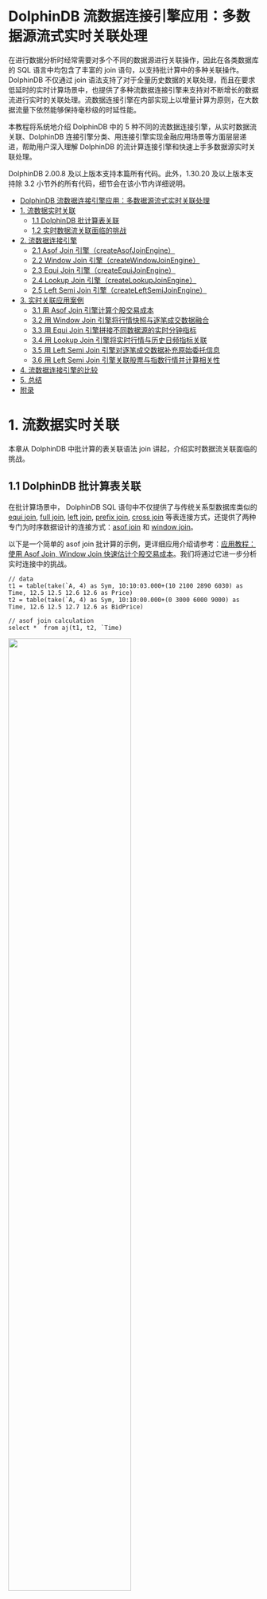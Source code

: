 # DolphinDB 流数据连接引擎应用：多数据源流式实时关联处理

在进行数据分析时经常需要对多个不同的数据源进行关联操作，因此在各类数据库的 SQL 语言中均包含了丰富的 join 语句，以支持批计算中的多种关联操作。 DolphinDB 不仅通过 join 语法支持了对于全量历史数据的关联处理，而且在要求低延时的实时计算场景中，也提供了多种流数据连接引擎来支持对不断增长的数据流进行实时的关联处理。流数据连接引擎在内部实现上以增量计算为原则，在大数据流量下依然能够保持毫秒级的时延性能。

本教程将系统地介绍 DolphinDB 中的 5 种不同的流数据连接引擎，从实时数据流关联、DolphinDB 连接引擎分类、用连接引擎实现金融应用场景等方面层层递进，帮助用户深入理解 DolphinDB 的流计算连接引擎和快速上手多数据源实时关联处理。

DolphinDB 2.00.8 及以上版本支持本篇所有代码。此外，1.30.20 及以上版本支持除 3.2 小节外的所有代码，细节会在该小节内详细说明。

- [DolphinDB 流数据连接引擎应用：多数据源流式实时关联处理](#dolphindb-流数据连接引擎应用多数据源流式实时关联处理)
- [1. 流数据实时关联](#1-流数据实时关联)
  - [1.1 DolphinDB 批计算表关联](#11-dolphindb-批计算表关联)
  - [1.2 实时数据流关联面临的挑战](#12-实时数据流关联面临的挑战)
- [2. 流数据连接引擎](#2-流数据连接引擎)
  - [2.1 Asof Join 引擎（createAsofJoinEngine）](#21-asof-join-引擎createasofjoinengine)
  - [2.2 Window Join 引擎（createWindowJoinEngine）](#22-window-join-引擎createwindowjoinengine)
  - [2.3 Equi Join 引擎（createEquiJoinEngine）](#23-equi-join-引擎createequijoinengine)
  - [2.4 Lookup Join 引擎（createLookupJoinEngine）](#24-lookup-join-引擎createlookupjoinengine)
  - [2.5 Left Semi Join 引擎（createLeftSemiJoinEngine）](#25-left-semi-join-引擎createleftsemijoinengine)
- [3. 实时关联应用案例](#3-实时关联应用案例)
  - [3.1 用 Asof Join 引擎计算个股交易成本](#31-用-asof-join-引擎计算个股交易成本)
  - [3.2 用 Window Join 引擎将行情快照与逐笔成交数据融合](#32-用-window-join-引擎将行情快照与逐笔成交数据融合)
  - [3.3 用 Equi Join 引擎拼接不同数据源的实时分钟指标](#33-用-equi-join-引擎拼接不同数据源的实时分钟指标)
  - [3.4 用 Lookup Join 引擎将实时行情与历史日频指标关联](#34-用-lookup-join-引擎将实时行情与历史日频指标关联)
  - [3.5 用 Left Semi Join 引擎对逐笔成交数据补充原始委托信息](#35-用-left-semi-join-引擎对逐笔成交数据补充原始委托信息)
  - [3.6 用 Left Semi Join 引擎关联股票与指数行情并计算相关性](#36-用-left-semi-join-引擎关联股票与指数行情并计算相关性)
- [4. 流数据连接引擎的比较](#4-流数据连接引擎的比较)
- [5. 总结](#5-总结)
- [附录](#附录)


# 1. 流数据实时关联

本章从 DolphinDB 中批计算的表关联语法 join 讲起，介绍实时数据流关联面临的挑战。

## 1.1 DolphinDB 批计算表关联

在批计算场景中， DolphinDB SQL 语句中不仅提供了与传统关系型数据库类似的 [equi join](https://www.dolphindb.cn/cn/help/SQLStatements/TableJoiners/equijoin.html), [full join](https://www.dolphindb.cn/cn/help/SQLStatements/TableJoiners/fulljoin.html), [left join](https://www.dolphindb.cn/cn/help/SQLStatements/TableJoiners/leftjoin.html), [prefix join](https://www.dolphindb.cn/cn/help/SQLStatements/TableJoiners/prefixjoin.html), [cross join](https://www.dolphindb.cn/cn/help/SQLStatements/TableJoiners/crossjoin.html) 等表连接方式，还提供了两种专门为时序数据设计的连接方式：[asof join](https://www.dolphindb.cn/cn/help/SQLStatements/TableJoiners/asofjoin.html) 和 [window join](https://www.dolphindb.cn/cn/help/SQLStatements/TableJoiners/windowjoin.html)。

以下是一个简单的 asof join 批计算的示例，更详细应用介绍请参考：[应用教程：使用 Asof Join, Window Join 快速估计个股交易成本](https://ask.dolphindb.net/article/9)。我们将通过它进一步分析实时连接中的挑战。

```
// data
t1 = table(take(`A, 4) as Sym, 10:10:03.000+(10 2100 2890 6030) as Time, 12.5 12.5 12.6 12.6 as Price)
t2 = table(take(`A, 4) as Sym, 10:10:00.000+(0 3000 6000 9000) as Time, 12.6 12.5 12.7 12.6 as BidPrice)

// asof join calculation
select *  from aj(t1, t2, `Time)
```

<img src="./images/streaming-real-time-correlation-processing/1_1.png" width=70%>

asof join 能够关联距离当前时刻最近的数据。指定连接列为 Time 字段后，如上图所示，t1 表的每行记录总是关联 t2 表中 Time 值小于它的 Time 值的那一行 t2 记录。关联后的结果如下：

<img src="./images/streaming-real-time-correlation-processing/1_2.png" width=50%>

## 1.2 实时数据流关联面临的挑战

批计算的关联操作，作为计算输入的 t1 表和 t2 表的数据是有界的，关联操作作用在全量输入数据上，计算结果一次性全量输出。现在考虑一下实时关联的场景，首先在输入上，t1, t2 的记录数会不断增长，表现为数据无界且无法预知下一条记录何时到来，比如股票市场中的交易数据、行情快照数据，而对于关联结果，我们会希望在每一条输入到来后尽快且尽可能正确地输出结果记录，这时计算是不断增量进行的。

那么，对于流式的实时关联场景，我们需要解决以下两个问题：

- 何时触发计算并输出：以上面的 asof join 为例，数据流 t1 中第一条记录（Time 值为10:10:03:010）到达系统时，假设 t2 数据流中也有一条记录（Time 为10:10:00.000），此时实时计算模块是决定关联目前 t2 中最近的一条记录并输出，还是等待某个触发条件再关联输出，这是技术实现上要解决的问题。
- 如何管理内存：为了能够正确地关联到两个数据流，实时计算模块需要缓存历史的数据流，而输入是源源不断的，则需要历史数据的清理机制。

# 2. 流数据连接引擎

DolphinDB 提供了 [createAsofJoinEngine](https://www.dolphindb.cn/cn/help/FunctionsandCommands/FunctionReferences/c/createAsofJoinEngine.html), [createWindowJoinEngine](https://www.dolphindb.cn/cn/help/FunctionsandCommands/FunctionReferences/c/createWindowJoinEngine.html), [createEquiJoinEngine](https://www.dolphindb.cn/cn/help/FunctionsandCommands/FunctionReferences/c/createEquiJoinEngine.html), [createLeftSemiJoinEngine](https://www.dolphindb.cn/cn/help/FunctionsandCommands/FunctionReferences/c/createLeftSemiJoinEngine.html), [createLookupJoinEngine](https://www.dolphindb.cn/cn/help/FunctionsandCommands/FunctionReferences/c/createLookupJoinEngine.html) 等 5 种不同的流计算连接引擎函数，不同连接引擎的关联规则基本上与批计算中相应的 join 类似，差异将在后续小节中详细说明。本章首先概述 DolphinDB 流计算引擎，之后依次介绍各个引擎的原理和效果。

流计算连接引擎是 DolphinDB 中对数据流进行实时关联的计算模块，可以理解为一个设置了关联规则的计算黑盒，输入为2条数据流，输出为1条数据流，引擎内部会自动维护计算状态。

<img src="./images/streaming-real-time-correlation-processing/2_1.png" width=60%>

以下代码是 1.1 小节中的 asof join SQL 的流计算实现的脚本，首先创建 2 个流数据表作为输入、1 个流数据表作为输出，然后通过函数 createAsofJoinEngine 创建流计算引擎，之后通过函数 subscribeTable 分别订阅 2 个流数据表并将数据实时注入流计算引擎的左、右表。之后当数据不断写入两个流数据表时，输出结果表 output 中的记录数会相应地增加。流数据订阅功能更详细的介绍见 [流数据订阅](https://gitee.com/dolphindb/Tutorials_CN/blob/master/streaming_tutorial.md#22_流数据订阅) 。



```
// create table
share streamTable(1:0, `Sym`Time`Price, [SYMBOL, TIME, DOUBLE]) as trade
share streamTable(1:0, `Sym`Time`BidPrice, [SYMBOL, TIME, DOUBLE]) as snapshot
share table(1:0, `Time`Sym`Price`t2_Time`BidPrice, [TIME, SYMBOL, DOUBLE, TIME, DOUBLE]) as output

// create engine
ajEngine = createAsofJoinEngine(name="asofJoin", leftTable=trade, rightTable=snapshot, outputTable=output, metrics=<[Price, snapshot.Time, BidPrice]>, matchingColumn=`Sym, timeColumn=`Time, useSystemTime=false, delayedTime=1000)

// subscribe topic
subscribeTable(tableName="trade", actionName="joinLeft", offset=0, handler=getLeftStream(ajEngine), msgAsTable=true)
subscribeTable(tableName="snapshot", actionName="joinRight", offset=0, handler=getRightStream(ajEngine), msgAsTable=true)
```

以下代码构造输入数据并写入 2 个流数据表，查看结果表 output 将看到引擎计算的结果。 



```
// generate data
t1 = table(take(`A, 4) as Sym, 10:10:03.000+(10 2100 2890 6030) as Time, 12.5 12.5 12.6 12.6 as Price)
t2 = table(take(`A, 4) as Sym, 10:10:00.000+(0 3000 6000 9000) as Time, 12.6 12.5 12.7 12.6 as BidPrice)
// input data
snapshot.append!(t2)
trade.append!(t1)
```

流计算连接引擎通过内置实现和简单的参数接口来解决上一章提到的实时数据流关联的问题。对于内存管理，每个引擎都提供了 garbageSize 参数来清理不再需要的历史数据。对于触发计算的机制，不同的引擎会稍有不同，可以大致分为以下几类：

1. 若关联计算依赖数据的时间顺序，则处理的方式有：
   1. 以数据注入引擎时的系统时间为时序标准
   2. 以数据中的时间列为时序标准，这种情况下因为无法预知后续将到达的数据的时间戳，则时序判断以最新的时间戳为依据，认为时间戳早于它的全部数据都已经到齐，同时辅以超时强制触发的规则
2. 关联计算不依赖数据的时间顺序，则处理的方式有：
   1. 在数据注入引擎时立即计算输出
   2. 等待到匹配数据后才计算输出，同时辅以超时强制触发的规则

关联规则和触发规则最终决定了引擎的计算结果，下面我们详细介绍每一个连接引擎的原理和关联效果。

## 2.1 Asof Join 引擎（createAsofJoinEngine）

Asof Join 引擎的连接机制类似于 SQL 中的 asof join，按连接列分组，在每个分组内按时间邻近度关联左右表。引擎默认左右表是有序的，在连接列分组内，对于左表的每一条记录，当引擎判断邻近的时刻到来后，在右表缓存中选取在该条左表记录的时刻之前且最接近的一条记录，不论是否找到，引擎都将输出一条结果。

Asof join 引擎在创建时通过参数 useSystemTime 指定以下两种规则中的一种，用于判断临近时刻是否到来：

- 规则一：以数据注入引擎时的系统时间为时序标准，则每一条左表记录注入引擎时立刻关联并输出；
- 规则二：以数据中的时间列为时序标准，当右表数据的最新时刻大于左表数据的时刻时触发关联并输出。

在规则二的基础上，还可以通过参数 delayedTime 设置超时强制触发规则。

下图展示在一个分组中，以非系统时间触发输出的 Asof Join 引擎效果（未设置超时强制触发），触发输出的时刻由右表到来新数据决定。后文 3.1 小节将介绍一个 Asof Join 引擎的实际应用场景：[计算个股交易成本](#31-用-asof-join-引擎计算个股交易成本)。

<img src="./images/streaming-real-time-correlation-processing/2_2.png" width=60%>

## 2.2 Window Join 引擎（createWindowJoinEngine）

Window Join 引擎的连接机制类似于 SQL 中的 window join，上一小节的 Asof Join 引擎可以看做是Window Join 引擎的一个特例。按连接列分组，在每个分组内按时间邻近关联右表一个时间窗口内的数据，这个窗口由左表的每一条记录的时刻和创建引擎时指定的窗口（参数 window）决定。引擎默认左右表是有序的，在连接列分组内，对于左表中的每一条记录，当引擎判断窗口结束的时刻到来后，会在右表缓存中选取由左表的时刻确定的窗口范围内的记录，可能会找到 0 至多条记录，引擎将输出一条结果，这条结果由多条右表记录聚合为一条后与左表拼接而成。

Window Join 引擎在创建时通过参数 useSystemTime 指定以下两种规则中的一种，用于判断临近时刻是否到来：

- 规则一：以数据注入引擎时的系统时间为时序标准，则系统时间达到窗口下边界时立刻关联并输出；
- 规则二：以数据中的时间列为时序标准，当右表数据的最新时刻大于窗口下边界时触发关联并输出。

在规则二的基础上，还可以通过参数 maxDelayedTime 设置超时强制触发规则。

下图展示在一个分组中，以非系统时间触发输出的普通窗口（参数 window=-1:2 ）连接的效果，由每一条左表记录基于其时间戳往前 1 个时间刻度、往后2个时间刻度划定窗口的上下边界，输出由大于窗口下边界的第一条右表记录触发，窗口计算不包含这条触发记录。

<img src="./images/streaming-real-time-correlation-processing/2_3.png" width=60%>

下图展示在一个分组中，以非系统时间触发输出的特殊窗口（参数 window=0:0 ）连接的效果，窗口范围由相邻两条左表记录划定，输出由等于或大于左表时间戳的第一条右表记录触发，窗口计算不包含这条触发记录。后文 3.2 小节将介绍一个基于特殊窗口的窗口关联引擎的实际应用场景：[对行情快照融合逐笔成交数据](#32-用-window-join-引擎将行情快照与逐笔成交数据融合)。

<img src="./images/streaming-real-time-correlation-processing/2_4.png" width=60%>

## 2.3 Equi Join 引擎（createEquiJoinEngine）

*注：自 1.30.21/2.00.9 版本起，`createEqualJoinEngine` 更名为 `createEquiJoinEngine`，原函数名可继续使用。*

Equi Join 引擎的连接机制类似于 SQL 中的 equi join，按连接列和时间列等值关联左右表，对于左表（或右表）中的每一条记录，当它成功匹配上右表（或左表）中连接列一致的一条记录时，引擎将输出一条结果。

与SQL 中的 equi join 不同的是，因为引擎内部并不缓存所有历史数据，所以可能出现左表（或右表）中的某条记录到来后无法关联到已经从引擎缓存中清除的历史右表（或左表）记录，进而不会输出结果。这是由Equi Join 引擎的设计初衷和内部实现决定的，该引擎是为以连接列和时间列为键值的输入数据设计的，比如每支股票在每分钟有一条记录。

下图展示字段结构为（连接列，时间列，指标）的输入数据注入等值关联引擎的效果。后文 3.3 小节将介绍一个等值关联引擎的实际应用场景：[拼接不同数据源的实时分钟指标](#33-用-equi-join-引擎拼接不同数据源的实时分钟指标)。

<img src="./images/streaming-real-time-correlation-processing/2_5.png" width=60%>

建议按推荐场景使用Equi Join 引擎，即对连接列和时间列唯一的数据使用本引擎。若非推荐场景，为了理解输出效果，可以参考如下设计原理：Equi Join 引擎内部分别为左右表数据维护两个以连接列和时间列作为键值的键值表作为缓存，并对每条记录标识是否关联过。下面以左表为例介绍，右表同理。当一条左表记录注入引擎，则到查找右表缓存， 若能成功匹配则输出一条结果，并在右表缓存中标识对应记录为已关联，这时左表缓存中不会保存这条立刻关联输出的左表记录（此原理会导致上图中后续的灰色数据(A,t1,4)无法匹配而不输出），若未能匹配成功，则将该条左表记录加入左表缓存，并标识为未关联。

需要注意，对于缓存中的已关联、未关联的数据，Equi Join 引擎都会进行过期清理，清理原理可参考用户手册 [createEquiJoinEngine](https://www.dolphindb.cn/cn/help/FunctionsandCommands/FunctionReferences/c/createEquiJoinEngine.html)。若遵循推荐场景使用此引擎，但是引擎输出结果与 SQL equi join 结果仍不完全一致，则是设置的清理规则导致的差异。

## 2.4 Lookup Join 引擎（createLookupJoinEngine）

Lookup Join 引擎的连接机制类似于 SQL 中的 left join，按连接列等值关联左右表，左表中的每一条记录注入引擎时便立刻关联当前时刻的右表，不论是否在右表中匹配到连接列一致的记录，引擎都会立刻输出一条结果，若未能匹配上则结果中右表相关的字段为空。

与 SQL 中的 left join 不同的是，引擎在内部缓存右表的记录时，对于相同连接列的数据总是只保留最新一条，因此对于左表的每一条记录至多只会匹配一条右表记录并输出一次。引擎的右表可以是数据流或者数据集。对于数据流，引擎通过数据流不断地注入引擎来更新内部的右表缓存；对于数据集，引擎通过对数据集的定时查询来更新内部的右表缓存。

下图展示字段结构为（连接列，指标）的输入数据，注入右表保留最新一条记录的 Lookup Join 引擎的效果，左表数据总是在达到后立刻输出。后文 3.4 小节将介绍一个 Lookup Join 引擎的实际应用场景：[对实时行情关联历史日频指标](#34-用-lookup-join-引擎将实时行情与历史日频指标关联)。

<img src="./images/streaming-real-time-correlation-processing/2_6.png" width=60%>

## 2.5 Left Semi Join 引擎（createLeftSemiJoinEngine）

Left Semi Join 引擎的连接机制类似于 SQL 中的 equi join ，按连接列等值关联左右表，对于左表中的每一条记录，当它成功匹配上右表中连接列一致的一条记录时，引擎将输出一条结果。未成功匹配的左表的记录将一直由引擎缓存，等待与右表中更新的记录匹配。

与SQL 中的 equi join 不同的是，引擎在内部缓存右表的记录时，对于相同连接列的数据总是只保留第一条或者最新一条，因此对于左表的每一条记录至多只会匹配一条右表记录并输出一次。

下图展示字段结构为（连接列，指标）的输入数据，注入右表保留最新一条记录的Left Semi Join 引擎的效果，左表数据总是等到匹配成功才输出。后文3.5、3.6小节将分别介绍两个Left Semi Join 引擎的实际应用场景：一是[对逐笔成交数据补充原始委托信息](#35-用-left-semi-join-引擎对逐笔成交数据补充原始委托信息)，二是[关联股票和指数行情并计算相关性](#36-用-left-semi-join-引擎关联股票与指数行情并计算相关性)。

<img src="./images/streaming-real-time-correlation-processing/2_7.png" width=60%>

# 3. 实时关联应用案例

DolphinDB 中流计算连接引擎是结合各类实际业务场景而设计的，本章将从 6 个实际应用案例出发介绍各个连接引擎适用的具体场景。为了便于解释关联效果，下文案例中均以少量的模拟数据依次注入右表、左表来模拟数据流输入。

流计算脚本开发和调试过程中推荐使用 [getStreamingStat](https://www.dolphindb.cn/cn/help/FunctionsandCommands/FunctionReferences/g/getStreamingStat.html) 函数监控流订阅的状态，[getStreamEngineStat ](https://www.dolphindb.cn/cn/help/FunctionsandCommands/FunctionReferences/g/getStreamEngineStat.html)函数监控流数据引擎的状态。此外，文末[附录](#附录)中提供了清理流数据环境的通用脚本，用于一键清理所有的流数据表、取消所有的订阅、释放所有的流引擎。

## 3.1 用 Asof Join 引擎计算个股交易成本

因为逐笔成交数据和报价数据的发生时间不可能完全一致而不能使用常用的等值连接，往往需要以成交时间为基准找到交易发生前的最近一次报价数据，因此需要以邻近匹配的方式关联两个数据流。

这个场景的特征是，每条成交记录匹配一条时刻早于自己的报价记录，输出与原始的每一条成交记录一一对应。以下脚本用 Asof Join 引擎来实现此场景：

```
// create table
share streamTable(1:0, `Sym`TradeTime`TradePrice, [SYMBOL, TIME, DOUBLE]) as trades
share streamTable(1:0, `Sym`Time`Bid1Price`Ask1Price, [SYMBOL, TIME, DOUBLE, DOUBLE]) as snapshot
share streamTable(1:0, `TradeTime`Sym`TradePrice`TradeCost`SnapshotTime, [TIME, SYMBOL, DOUBLE, DOUBLE, TIME]) as output

// create engine
ajEngine = createAsofJoinEngine(name="asofJoin", leftTable=trades, rightTable=snapshot, outputTable=output, metrics=<[TradePrice, abs(TradePrice-(Bid1Price+Ask1Price)/2), snapshot.Time]>, matchingColumn=`Sym, timeColumn=`TradeTime`Time, useSystemTime=false, delayedTime=1000)

// subscribe topic
subscribeTable(tableName="trades", actionName="appendLeftStream", handler=getLeftStream(ajEngine), msgAsTable=true, offset=-1, hash=0)
subscribeTable(tableName="snapshot", actionName="appendRightStream", handler=getRightStream(ajEngine), msgAsTable=true, offset=-1, hash=1)
```

- 逐笔成交数据 trades 注入引擎的左表，报价数据 snapshot 注入引擎的右表。
- 引擎参数 useSystemTime=false 表示通过数据中的时间列（左表为 TradeTime 字段，右表为 Time 字段）来判断左右表中记录的时序关系。
- 引擎参数 delayedTime 是对默认触发机制的补充，以超时强制触发的方式保证左表及时匹配并输出。若未设置 delayTime 是默认触发机制，对于任意一条左表记录，它必须等到右表出现一条时间戳大于它的记录才输出。但考虑到实际的应用场景中，某条右表记录可能迟迟未能到达或者始终不可能出现一条大于某些左表数据的右表记录，同时期望左表中每条记录都能匹配并输出，那么建议设置 dalayTime ，在这种情况下将以左表出现更新的数据或者系统时间超时来强制触发计算。
- 引擎参数 metrics 中 snapshot.Time 表示取右表 snapshot 中的 Time 字段，因为左表 trades 中也具有 Time 字段，若不加前缀、直接写 Time，则默认取左表的 Time 字段。
- 上例中创建引擎时未显式指定 garbageSize ，则使用默认值，garbageSize 不论大小均不改变计算结果，只影响引擎的内存占用。

构造数据写入作为原始输入的 2 个流数据表，先写入右表，再写入左表：



```
// generate data: trade
t1 = table(`A`A`B`A`B`B as Sym, 10:00:02.000+(1..6)*700 as TradeTime,  (3.4 3.5 7.7 3.5 7.5 7.6) as TradePrice)
// generate data: snapshot
t2 = table(`A`B`A`B as Sym, 10:00:00.000+(3 3 6 6)*1000 as Time, (3.5 7.6 3.5 7.6) as Bid1Price, (3.5 7.6 3.6 7.6) as Ask1Price)
// input data
snapshot.append!(t2)
trades.append!(t1)
```

输入数据与关联关系如下：

<img src="./images/streaming-real-time-correlation-processing/3_1.png" width=70%>

关联得到的结果表 output 如下，左表中全部 7 条数据都有对应的输出。本例中，在创建引擎时指定了 delayTime 参数，因此对于分组 B ，即使右表 snapshot 中没有比 10:00:06.200 更大的时间戳， 右表 trades 中最后一条数据(B,10:00:06.200, 7.6) 仍然能够在注入引擎 2s 后强制输出。

<img src="./images/streaming-real-time-correlation-processing/3_2.png" width=50%>

## 3.2 用 Window Join 引擎将行情快照与逐笔成交数据融合

行情快照和逐笔成交数据包含着不同的信息，很多高频因子的计算同时依赖行情快照和成交数据，本例在行情快照数据的基础上融合前后两个快照之间的逐笔成交数据，融合后的数据可以更方便地作为后续复杂因子的计算的输入。

这个场景的特征是，每条行情快照记录匹配一个时间窗口内的全部逐笔成交记录的聚合值，这个时间窗口的上下界由两条行情快照数据的时刻决定，输出与原始的每一条行情快照记录一一对应。对于一个窗口中的逐笔成交记录，既需要计算交易量总和这样的聚合值，也希望以一个字段保留窗口内的全部逐笔成交明细。以下脚本用 Window Join 引擎的特殊窗口来实现此场景。

注意，1.30 版本的 DolphinDB 不支持 array vector 数据形式，以下脚本包含 array vector 功能，因此仅支持 2.00 版本。



```
// create table
share streamTable(1:0, `Sym`TradeTime`Side`TradeQty, [SYMBOL, TIME, INT, LONG]) as trades
share streamTable(1:0, `Sym`Time`Open`High`Low`Close, [SYMBOL, TIME, DOUBLE, DOUBLE, DOUBLE, DOUBLE]) as snapshot
share streamTable(1:0, `Time`Sym`Open`High`Low`Close`BuyQty`SellQty`TradeQtyList`TradeTimeList, [TIME, SYMBOL, DOUBLE, DOUBLE, DOUBLE, DOUBLE, LONG, LONG, LONG[], TIME[]]) as output

// create engine
wjMetrics = <[Open, High, Low, Close, sum(iif(Side==1, TradeQty, 0)), sum(iif(Side==2, TradeQty, 0)), TradeQty, TradeTime]>
fillArray = [00:00:00.000, "", 0, 0, 0, 0, 0, 0, [], []]
wjEngine = createWindowJoinEngine(name="windowJoin", leftTable=snapshot, rightTable=trades, outputTable=output, window=0:0, metrics=wjMetrics, matchingColumn=`Sym, timeColumn=`Time`TradeTime, useSystemTime=false, nullFill=fillArray)

// subscribe topic
subscribeTable(tableName="snapshot", actionName="appendLeftStream", handler=getLeftStream(wjEngine), msgAsTable=true, offset=-1, hash=0)
subscribeTable(tableName="trades", actionName="appendRightStream", handler=getRightStream(wjEngine), msgAsTable=true, offset=-1, hash=1)
```

- 行情快照数据 snapshot 注入引擎的左表，逐笔成交数据 trades 注入引擎的左表。
- 引擎参数 useSystemTime=false 表示通过数据中的时间列（左表为 Time 字段，右表为 TradeTime 字段）来判断左右表中记录的时序关系。
- 引擎参数 window=0:0 表示右表 trades 的计算窗口将由左表 snapshot 当前和其上一条数据的时间戳划定。
- 引擎参数 metrics 表示计算指标，如 Open 表示取左表 snapshot 中 Open 字段，sum(iif(Side==1, TradeQty, 0)) 表示对右表 trades 在窗口内的数据做聚合计算。注意，TradeQty 是右表 trades 中的字段，且此处对 TradeQty 没有使用聚合函数，则表示对右表 trades 在窗口内的全部 TradeQty 值保留明细，对应的输出为一个数据类型为 array vector 的字段。
- 引擎参数 nullFill 为可选参数，表示如何填充输出表中的空值，本例中结合实际场景，对于表示价格的字段如 Open 等都指定将空值填充为0。注意，nullFill 为元组，必须和输出表列字段等长且类型一一对应。

构造数据写入作为原始输入的 2 个流数据表，先写入右表，再写入左表：



```
// generate data: snapshot
t1 = table(`A`B`A`B`A`B as Sym, 10:00:00.000+(3 3 6 6 9 9)*1000 as Time, (NULL NULL 3.5 7.6 3.5 7.6) as Open, (3.5 7.6 3.6 7.6 3.6 7.6) as High, (3.5 7.6 3.5 7.6 3.4 7.5) as Low, (3.5 7.6 3.5 7.6 3.6 7.5) as Close)
// generate data: trade
t2 = table(`A`A`B`A`B`B`A`B`A`A as Sym, 10:00:02.000+(1..10)*700 as TradeTime,  (1 2 1 1 1 1 2 1 2 2) as Side, (1..10) * 10 as TradeQty)
// input data
trades.append!(t2)
snapshot.append!(t1)
```

输入数据与关联关系如下：

<img src="./images/streaming-real-time-correlation-processing/3_3.png" width=80%>

关联得到的结果表 output 如下，其中最后两列为 array vector 类型数据，记录了窗口中全部成交记录的 TradeQty 字段明细、TradeTime 字段明细。

注意，输出表比左表 snapshot 少一条数据，即左表 sanpshot 中分组 B 内时间戳为 10:00:09.000 的数据没有输出，这是因为右表 trades 中分组 B 内没有等于或大于 10:00:09.000 的数据来关闭窗口。在实际生产中，当接入实时数据时，若需要左表 snapshot 一旦达到引擎便立即输出，则建议选择 useSystemTime=true，即用系统时间作为时间戳，这时，对于任意一条左表记录，右表窗口是从前一条左表记录到达到本条记录到达之间进入引擎的全部右表数据。

<img src="./images/streaming-real-time-correlation-processing/3_4.png" width=70%>

## 3.3 用 Equi Join 引擎拼接不同数据源的实时分钟指标

在量化金融的实盘中往往会对原始的行情快照、逐笔成交等进行降采样形成分钟指标，以作为输入提供给进一步的交易策略，这时则需要将多个不同数据源计算出的指标关联到同一张表中。本例将对快照和成交数据分别做实时的 1 分钟聚合，并将快照指标和成交指标关联后输出到同一张宽表中。

这个场景的特征是，每支股票的行情快照分钟指标在每一分钟只有一条记录，逐笔成交分钟指标同样有这样的唯一性，并且在某一分钟的输出上，期望总是在两类指标都计算完成后再将关联输出。以下脚本用 Equi Join 引擎来实现此场景。

*注意：如您使用的 DolphinDB 版本早于 1.30.21/2.00.9，请将脚本中的 `createEquiJoinEngine` 替换为 `createEqualJoinEngine`。自 1.30.21/2.00.9 版本起，`createEqualJoinEngine` 更名为 `createEquiJoinEngine`，原函数名可继续使用。*

```
// create table
share streamTable(1:0, `Sym`TradeTime`Side`TradeQty, [SYMBOL, TIME, INT, LONG]) as trades
share streamTable(1:0, `UpdateTime`Sym`BuyTradeQty`SellTradeQty, [TIME, SYMBOL, LONG, LONG]) as tradesMin
share streamTable(1:0, `Sym`Time`Bid1Price`Bid1Qty, [SYMBOL, TIME, DOUBLE, LONG]) as snapshot
share streamTable(1:0, `UpdateTime`Sym`AvgBid1Amt, [TIME, SYMBOL, DOUBLE]) as snapshotMin
share streamTable(1:0, `UpdateTime`Sym`AvgBid1Amt`BuyTradeQty`SellTradeQty, [TIME, SYMBOL, DOUBLE, LONG, LONG]) as output

// create engine: 
eqJoinEngine = createEquiJoinEngine(name="EquiJoin", leftTable=tradesMin, rightTable=snapshotMin, outputTable=output, metrics=<[AvgBid1Amt, BuyTradeQty, SellTradeQty]>, matchingColumn=`Sym, timeColumn=`UpdateTime)
// create engine: 
tsEngine1 = createTimeSeriesEngine(name="tradesAggr", windowSize=60000, step=60000, metrics=<[sum(iif(Side==1, 0, TradeQty)), sum(iif(Side==2, 0, TradeQty))]>, dummyTable=trades, outputTable=getLeftStream(eqJoinEngine), timeColumn=`TradeTime, keyColumn=`Sym, useSystemTime=false, fill=(0, 0))
// create engine: 
tsEngine2 = createTimeSeriesEngine(name="snapshotAggr", windowSize=60000, step=60000, metrics=<[avg(iif(Bid1Price!=NULL, Bid1Price*Bid1Qty, 0))]>, dummyTable=snapshot, outputTable=getRightStream(eqJoinEngine), timeColumn=`Time, keyColumn=`Sym, useSystemTime=false, fill=(0.0))

// subscribe topic
subscribeTable(tableName="trades", actionName="minAggr", handler=tsEngine1, msgAsTable=true, offset=-1, hash=1)
subscribeTable(tableName="snapshot", actionName="minAggr", handler=tsEngine2, msgAsTable=true, offset=-1, hash=2) 
```

- 首先用两个独立的时序聚合引擎（[createTimeSeriesEngine](https://www.dolphindb.cn/cn/help/FunctionsandCommands/FunctionReferences/c/createTimeSeriesEngine.html)）对原始的快照和成交数据流按数据中的时间戳做实时聚合、输出每一分钟的指标，之后通过引擎级联的方式，将两个时序聚合引擎的输出分别作为左右表注入连接引擎。引擎级联更详细的介绍见 [流数据教程：4.1 流水线处理](https://gitee.com/dolphindb/Tutorials_CN/blob/master/streaming_tutorial.md#41_流水线处理) 。
- Equi Join 引擎对左、右表的处理是完全相同的，即上例中在 createEquiJoinEngine 时交换左右表不会影响关联结果。

构造数据写入作为原始输入的 2 个流数据表，先写入右表，再写入左表：



```
// generate data: snapshot
t1 = table(`A`B`A`B`A`B as Sym, 10:00:52.000+(3 3 6 6 9 9)*1000 as Time, (3.5 7.6 3.6 7.6 3.6 7.6) as Bid1Price, (1000 2000 500 1500 400 1800) as Bid1Qty)
// generate data: trade
t2 = table(`A`A`B`A`B`B`A`B`B`A as Sym, 10:00:54.000+(1..10)*700 as TradeTime,  (1 2 1 1 1 1 2 1 2 2) as Side, (1..10) * 10 as TradeQty)
// input
trades.append!(t2)
snapshot.append!(t1)
```

关联得到的结果表 output 如下：

<img src="./images/streaming-real-time-correlation-processing/3_5.png" width=50%>

## 3.4 用 Lookup Join 引擎将实时行情与历史日频指标关联

在当日的实时计算中可能会需要依赖历史指标，本例在行情快照的基础上，通过股票代码关联该股票在昨日的日频指标。

这个场景的特征是，每条快照记录到达后要求立刻关联输出，如果日频数据里没有对应的股票，输出结果对应的字段为空，输出与原始输入中的每一条行情快照记录一一对应。同时，日频指标并非实时数据，而是一个以较低频率更新的有主键的离线数据集。以下脚本用 Lookup Join 引擎来实现此场景。



```
// create table
share streamTable(1:0, `Sym`Time`Open`High`Low`Close, [SYMBOL, TIME, DOUBLE, DOUBLE, DOUBLE, DOUBLE]) as snapshot
historicalData = table(`A`B as Sym, (0.8 0.2) as PreWeight, (3.1 7.6) as PreClose)
share table(1:0, `Sym`Time`Open`High`Low`Close`PreWeight`PreClose, [SYMBOL, TIME, DOUBLE, DOUBLE, DOUBLE, DOUBLE, DOUBLE, DOUBLE]) as output

// create engine
lookupJoinEngine = createLookupJoinEngine(name="lookupJoin", leftTable=snapshot, rightTable=historicalData, outputTable=output, metrics=<[Time, Open, High, Low, Close, PreWeight, PreClose]>, matchingColumn=`Sym, checkTimes=10s)

// subscribe topic
subscribeTable(tableName="snapshot", actionName="appendLeftStream", handler=getLeftStream(lookupJoinEngine), msgAsTable=true, offset=-1)
```

- 订阅流数据表 snapshot 注入引擎的左表。引擎右表为普通内存表 historicalData ，它不能且不需要进行订阅。
- 引擎会在内部维护一个最新的右表，在创建引擎时会查询右表 historicalData 并缓存在引擎内部。参数 checkTimes=10s 表示之后的每 10s 引擎会再次查询右表 historicalData 并更新一次内部的缓存。

构造数据写入作为引擎左表输入的流数据表 snapshot：



```
// generate data: snapshot
t1 = table(`A`B`A`B`A`B as Sym, 10:00:00.000+(3 3 6 6 9 9)*1000 as Time, (3.5 7.6 3.5 7.6 3.5 7.6) as Open, (3.5 7.6 3.6 7.6 3.6 7.6) as High, (3.5 7.6 3.5 7.6 3.4 7.5) as Low, (3.5 7.6 3.5 7.6 3.6 7.5) as Close)
snapshot.append!(t1)
```

输入数据与关联关系如下：

<img src="./images/streaming-real-time-correlation-processing/3_6.png" width=80%>

结果在左表数据到达引擎时立刻输出，关联得到的结果表 output 如下：

<img src="./images/streaming-real-time-correlation-processing/3_7.png" width=60%>

## 3.5 用 Left Semi Join 引擎对逐笔成交数据补充原始委托信息

逐笔成交数据中包含买卖双方的原始委托订单号，本例通过股票代码和订单号去关联逐笔委托数据，以达到在成交数据的基础上丰富其原始委托信息的目的。

这个场景的特征是，对于每条逐笔成交都应该找到对应的委托单，输出与原始输入中的逐笔成交记录一一对应。在找到对应的委托单前，该条逐笔成交记录暂时不输出。 

以下脚本用两个 Left Semi Join 引擎级联的方式，对成交表 trades 中的卖方委托单、买方委托单依次进行了关联。多个引擎之间采用了引擎级联的方式处理，引擎级联更详细的介绍见 [流数据教程：4.1 流水线处理](https://gitee.com/dolphindb/Tutorials_CN/blob/master/streaming_tutorial.md#41_流水线处理) 。



```
// create table
share streamTable(1:0, `Sym`BuyNo`SellNo`TradePrice`TradeQty`TradeTime, [SYMBOL, LONG, LONG, DOUBLE, LONG, TIME]) as trades
share streamTable(1:0, `Sym`OrderNo`Side`OrderQty`OrderPrice`OrderTime, [SYMBOL, LONG, INT, LONG, DOUBLE, TIME]) as orders
share streamTable(1:0, `Sym`SellNo`BuyNo`TradePrice`TradeQty`TradeTime`BuyOrderQty`BuyOrderPrice`BuyOrderTime, [SYMBOL, LONG, LONG, DOUBLE, LONG, TIME, LONG, DOUBLE, TIME]) as outputTemp
share streamTable(1:0, `Sym`BuyNo`SellNo`TradePrice`TradeQty`TradeTime`BuyOrderQty`BuyOrderPrice`BuyOrderTime`SellOrderQty`SellOrderPrice`SellOrderTime, [SYMBOL, LONG, LONG, DOUBLE, LONG, TIME, LONG, DOUBLE, TIME, LONG, DOUBLE, TIME]) as output

// create engine: left join buy order
ljEngineBuy=createLeftSemiJoinEngine(name="leftJoinBuy", leftTable=outputTemp, rightTable=orders, outputTable=output,  metrics=<[SellNo, TradePrice, TradeQty, TradeTime, BuyOrderQty, BuyOrderPrice, BuyOrderTime, OrderQty, OrderPrice, OrderTime]>, matchingColumn=[`Sym`BuyNo, `Sym`OrderNo])

//  create engine: left join sell order 
ljEngineSell=createLeftSemiJoinEngine(name="leftJoinSell", leftTable=trades, rightTable=orders, outputTable=getLeftStream(ljEngineBuy),  metrics=<[BuyNo, TradePrice, TradeQty, TradeTime, OrderQty, OrderPrice, OrderTime]>, matchingColumn=[`Sym`SellNo, `Sym`OrderNo])

// subscribe topic
subscribeTable(tableName="trades", actionName="appendLeftStream", handler=getLeftStream(ljEngineSell), msgAsTable=true, offset=-1)
subscribeTable(tableName="orders", actionName="appendRightStreamForSell", handler=getRightStream(ljEngineSell), msgAsTable=true, offset=-1)
subscribeTable(tableName="orders", actionName="appendRightStreamForBuy", handler=getRightStream(ljEngineBuy), msgAsTable=true, offset=-1) 
```

- 数据流向：首先，将 trades 和 orders 分为作为左、右表注入引擎 leftJoinSell，此次以 trades 数据中的卖单号关联 oders 中的对应订单。之后，将上述引擎的输出作为左表直接注入引擎 leftJoinBuy ，该引擎的右表仍然设置为 orders，此次以 trades 数据中的买单号关联 oders 中的对应订单。
- 内存管理：上例中创建引擎时未显式指定 garbageSize ，则使用默认值，garbageSize 不论大小均不改变计算结果。注意，和其他连接引擎不同，该函数的 garbageSize 参数只用于清理左表的历史数据，右表的历史数据不进行回收，因此上述案例中两个引擎至少分别占用一个 orders 表大小的内存。

构造数据写入作为原始输入的 2 个流数据表：



```
// generate data: trade
t1 = table(`A`B`B`A as Sym, [2, 5, 5, 6] as BuyNo, [4, 1, 3, 4] as SellNo, [7.6, 3.5, 3.5, 7.6]as TradePrice, [10, 100, 20, 50]as TradeQty, 10:00:00.000+(400 500 500 600) as TradeTime)
// generate data: order
t2 = table(`B`A`B`A`B`A as Sym, 1..6 as OrderNo, [2, 1, 2, 2, 1, 1] as Side, [100, 10, 20, 100, 350, 50] as OrderQty, [7.6, 3.5, 7.6, 3.5, 7.6, 3.5] as OrderPrice, 10:00:00.000+(1..6)*100 as OrderTime)
// input data
orders.append!(t2)
trades.append!(t1)
```

输入数据与关联关系如下：

<img src="./images/streaming-real-time-correlation-processing/3_8.png" width=90%>

通过两个 Left Semi Join 引擎，上图中 trades 数据流中的每一条记录将分别和 orders 数据流中的两条记录关联，进而取得 orders 中的委托量、价、时间等字段，关联得到的结果表 output 如下：

<img src="./images/streaming-real-time-correlation-processing/3_9.png" width=80%>

## 3.6 用 Left Semi Join 引擎关联股票与指数行情并计算相关性

本例中我们实时计算股票和某个指数在过去一段时间内分钟收益率的相关性。输入使用已经降为分钟频率的股票数据和指数数据。

这个场景的特征是，两个数据流的时间戳频率一致，全部股票都需要关联同一支指数，输出与原始输入中的股票数据一一对应。 以下脚本用 Left Semi Join 引擎来实现此关联场景。



```
// create table
share streamTable(1:0, `Sym`Time`Close, [SYMBOL, TIME, DOUBLE]) as stockKline
share streamTable(1:0, `Sym`Time`Close, [SYMBOL, TIME, DOUBLE]) as indexKline
share streamTable(1:0, `Time`Sym`Close`Index1Close, [TIME, SYMBOL, DOUBLE, DOUBLE]) as stockKlineAddIndex1
share streamTable(1:0, `Sym`Time`Close`Index1Close`Index1Corr, [SYMBOL, TIME, DOUBLE, DOUBLE, DOUBLE]) as output

//  create engine: calculate correlation
rsEngine = createReactiveStateEngine(name="calCorr", dummyTable=stockKlineAddIndex1, outputTable=output, metrics=[<Time>, <Close>, <Index1Close>, <mcorr(ratios(Close)-1, ratios(Index1Close)-1, 3)>], keyColumn="Sym")

//  create engine: left join Index1
ljEngine1 = createLeftSemiJoinEngine(name="leftJoinIndex1", leftTable=stockKline, rightTable=indexKline, outputTable=getStreamEngine("calCorr"), metrics=<[Sym, Close, indexKline.Close]>, matchingColumn=`Time)

// subscribe topic
def appendIndex(engineName, indexName, msg){
	tmp = select * from msg where Sym = indexName
	getRightStream(getStreamEngine(engineName)).append!(tmp)
}
subscribeTable(tableName="indexKline", actionName="appendIndex1", handler=appendIndex{"leftJoinIndex1", "idx1"}, msgAsTable=true, offset=-1, hash=1)
subscribeTable(tableName="stockKline", actionName="appendStock", handler=getLeftStream(ljEngine1), msgAsTable=true, offset=-1, hash=0)

```

- 数据流向：首先，股票数据 stockKline 注入连接引擎 leftJoinIndex1 的左表，指数数据经过滤后注入该引擎的右表，这一步将股票与指数的分钟指标关联。之后，将上述连接引擎的输出直接注入响应式状态引擎（[createReactiveStateEngine](https://www.dolphindb.cn/cn/help/FunctionsandCommands/FunctionReferences/c/createReactiveStateEngine.html)），利用响应式状态引擎内置的 mccor 和 ratio 函数计算股票与指数的相关性指标。多个引擎之间采用了引擎级联的方式处理，引擎级联更详细的介绍见 [流数据教程：4.1 流水线处理](https://gitee.com/dolphindb/Tutorials_CN/blob/master/streaming_tutorial.md#41_流水线处理) 。响应式状态引擎教程见 [金融高频因子的流批统一计算：DolphinDB响应式状态引擎介绍](https://gitee.com/dolphindb/Tutorials_CN/blob/master/reactive_state_engine.md) 。
- 订阅指数数据 indexKline 时指定 hanlder 为自定义函数 appendIndex ，是指不断地收到 indexKline 数据后，首先过滤出指数数据中指数名为 idx1 的数据，然后再注入连接引擎的右表。

构造数据写入作为原始输入的 2 个流数据表：



```
// generate data: stock Kline
t1 = table(`A`B`A`B`A`B`A`B`A`B as Sym, 10:00:00.000+(0 0 1 1 2 2 3 3 4 4)*60000 as Time, (4.1 7.6 3.8 7.6 4.3 7.5 3.5 7.6 4.2 7.6) as Close)
// generate data: index Kline
t2 = table(`idx1`idx2`idx1`idx2`idx1`idx2`idx1`idx2`idx1`idx2 as Sym, 10:00:00.000+(0 0 1 1 2 2 3 3 4 4)*60000 as Time, (2.1 5 2.2 5 1.9 5 1.7 5 1.7 5) as Close)
// input data
indexKline.append!(t2)
stockKline.append!(t1)
```

输入数据与关联关系如下：

<img src="./images/streaming-real-time-correlation-processing/3_10.png" width=70%>

关联得到的结果表 output 如下，对于股票 A 、B 每分钟都会关联对应分钟的指数 idx1 。因为 mcorr 滑动窗口为3，所以前两分钟结算结果为空。

<img src="./images/streaming-real-time-correlation-processing/3_11.png" width=40%>

# 4. 流数据连接引擎的比较

| **连接引擎**       | **连接列**                | **关联机制**                                                 | **类似的 SQL join** | **结果表行数**                                               | **应用场景**                                                 |
| ------------------ | ------------------------- | ------------------------------------------------------------ | ------------------- | ------------------------------------------------------------ | ------------------------------------------------------------ |
| AsofJoinEngine     | matchingColumn            | 左表每到来一条记录，匹配右表连接列一致且时间戳最近的一条记录。 | asof join           | 小于或等于左表行数                                           | [计算个股交易成本](#31-用-asof-join-引擎计算个股交易成本) |
| WindowJoinEngine   | matchingColumn            | 左表每到来一条记录，匹配右表中连接列一致，且在由左表时间戳确定的窗口范围内的数据。 | window join         | 小于或等于左表行数                                           | [将行情快照和逐笔成交数据融合](#32-用-window-join-引擎将行情快照与逐笔成交数据融合) |
| EquiJoinEngine     | matchingColumn+timeColumn | 左（右）表每到来一条记录，匹配右（左）表连接列一致的最新的一条记录。 | equi join           | 等于左右表能完全等值匹配的行数（在左右表中的连接列均唯一的前提下） | [拼接不同数据源的实时分钟指标](#33-用-equi-join-引擎拼接不同数据源的实时分钟指标) |
| LookupJoinEngine   | matchingColumn            | 左表每到来一条记录，匹配右表连接列一致的最新的一条记录。     | left join           | 等于左表行数                                                 | [将实时行情与历史日频指标关联](#34-用-lookup-join-引擎将实时行情与历史日频指标关联) |
| LeftSemiJoinEngine | matchingColumn            | 对于左表的每一条记录，匹配右表连接列一致的第一条或最后一条记录。 | equi join           | 小于或等于左表行数                                           | [对逐笔成交数据补充原始委托信息](#35-用-left-semi-join-引擎对逐笔成交数据补充原始委托信息)、[关联股票和指数行情并计算相关性](#36-用-left-semi-join-引擎关联股票与指数行情并计算相关性)。 |

# 5. 总结

DolphinDB 提供了 5 个不同的流数据连接引擎，引擎均内置实现了高效的关联计算、实时触发规则和内存管理机制，开发人员通过简单的引擎参数配置便能够快速实现复杂的实时关联需求。本文重点介绍了各个连接引擎的原理、关联效果、实际应用案例，并在文末简要总结各个引擎的特点，旨在降低开发人员在实时数据流关联处理中的开发门槛。结合 DolphinDB 流数据框架中其他流计算引擎、流水线处理、并行计算等重要特性，开发人员可以将自己的业务场景实时化，通过提升速度掌握更及时的信息、挖掘更多的业务价值。

# 附录

- 流环境清理通用脚本：[clearStreamingEnv.dos](script/streaming-real-time-correlation-processing/clearStreamingEnv.dos)

